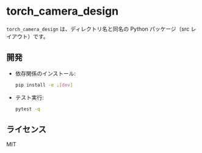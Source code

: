 # torch_camera_design

`torch_camera_design` は、ディレクトリ名と同名の Python パッケージ（src レイアウト）です。

## 開発

- 依存関係のインストール:
  ```bash
  pip install -e .[dev]
  ```
- テスト実行:
  ```bash
  pytest -q
  ```

## ライセンス

MIT
